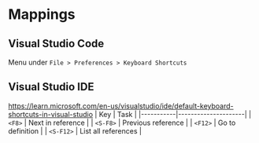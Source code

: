 # Mappings

## Visual Studio Code
Menu under `File > Preferences > Keyboard Shortcuts`

## Visual Studio IDE

https://learn.microsoft.com/en-us/visualstudio/ide/default-keyboard-shortcuts-in-visual-studio
| Key       | Task                |
|-----------|---------------------|
| `<F8>`    | Next in reference   |
| `<S-F8>`  | Previous reference  |
| `<F12>`   | Go to definition    |
| `<S-F12>` | List all references |

